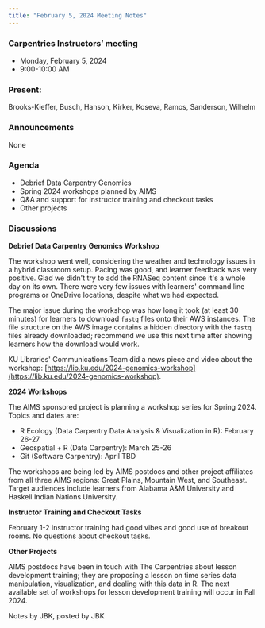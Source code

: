 ```yaml
---
title: "February 5, 2024 Meeting Notes"
---
```

### Carpentries Instructors’ meeting
- Monday, February 5, 2024
- 9:00-10:00 AM

### Present:  
Brooks-Kieffer, Busch, Hanson, Kirker, Koseva, Ramos, Sanderson, Wilhelm

### Announcements
None

### Agenda

- Debrief Data Carpentry Genomics
- Spring 2024 workshops planned by AIMS
- Q&A and support for instructor training and checkout tasks
- Other projects

### Discussions

**Debrief Data Carpentry Genomics Workshop**

The workshop went well, considering the weather and technology issues in a hybrid classroom setup. Pacing was good, and learner feedback was very positive. Glad we didn't try to add the RNASeq content since it's a whole day on its own. There were very few issues with learners' command line programs or OneDrive locations, despite what we had expected.

The major issue during the workshop was how long it took (at least 30 minutes) for learners to download `fastq` files onto their AWS instances. The file structure on the AWS image contains a hidden directory with the `fastq` files already downloaded; recommend we use this next time after showing learners how the download would work.

KU Libraries' Communications Team did a news piece and video about the workshop: [https://lib.ku.edu/2024-genomics-workshop](https://lib.ku.edu/2024-genomics-workshop).

**2024 Workshops**

The AIMS sponsored project is planning a workshop series for Spring 2024. Topics and dates are:

- R Ecology (Data Carpentry Data Analysis & Visualization in R): February 26-27
- Geospatial + R (Data Carpentry): March 25-26
- Git (Software Carpentry): April TBD

The workshops are being led by AIMS postdocs and other project affiliates from all three AIMS regions: Great Plains, Mountain West, and Southeast. Target audiences include learners from Alabama A&M University and Haskell Indian Nations University.

**Instructor Training and Checkout Tasks**

February 1-2 instructor training had good vibes and good use of breakout rooms. No questions about checkout tasks.

**Other Projects**

AIMS postdocs have been in touch with The Carpentries about lesson development training; they are proposing a lesson on time series data manipulation, visualization, and dealing with this data in R. The next available set of workshops for lesson development training will occur in Fall 2024.


Notes by JBK, posted by JBK
